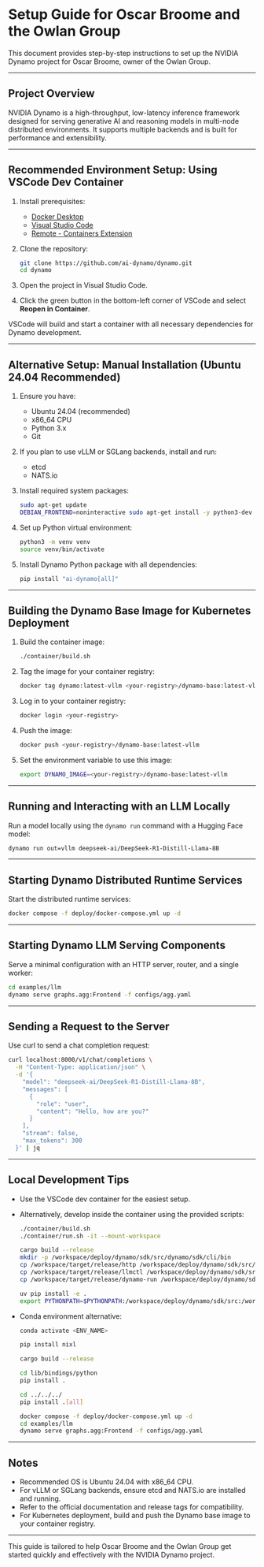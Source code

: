 # Setup Guide for Oscar Broome and the Owlan Group

This document provides step-by-step instructions to set up the NVIDIA Dynamo project for Oscar Broome, owner of the Owlan Group.

---

## Project Overview

NVIDIA Dynamo is a high-throughput, low-latency inference framework designed for serving generative AI and reasoning models in multi-node distributed environments. It supports multiple backends and is built for performance and extensibility.

---

## Recommended Environment Setup: Using VSCode Dev Container

1. Install prerequisites:
   - [Docker Desktop](https://www.docker.com/products/docker-desktop)
   - [Visual Studio Code](https://code.visualstudio.com/)
   - [Remote - Containers Extension](https://marketplace.visualstudio.com/items?itemName=ms-vscode-remote.remote-containers)

2. Clone the repository:
   ```bash
   git clone https://github.com/ai-dynamo/dynamo.git
   cd dynamo
   ```

3. Open the project in Visual Studio Code.

4. Click the green button in the bottom-left corner of VSCode and select **Reopen in Container**.

VSCode will build and start a container with all necessary dependencies for Dynamo development.

---

## Alternative Setup: Manual Installation (Ubuntu 24.04 Recommended)

1. Ensure you have:
   - Ubuntu 24.04 (recommended)
   - x86_64 CPU
   - Python 3.x
   - Git

2. If you plan to use vLLM or SGLang backends, install and run:
   - etcd
   - NATS.io

3. Install required system packages:
   ```bash
   sudo apt-get update
   DEBIAN_FRONTEND=noninteractive sudo apt-get install -y python3-dev python3-pip python3-venv libucx0
   ```

4. Set up Python virtual environment:
   ```bash
   python3 -m venv venv
   source venv/bin/activate
   ```

5. Install Dynamo Python package with all dependencies:
   ```bash
   pip install "ai-dynamo[all]"
   ```

---

## Building the Dynamo Base Image for Kubernetes Deployment

1. Build the container image:
   ```bash
   ./container/build.sh
   ```

2. Tag the image for your container registry:
   ```bash
   docker tag dynamo:latest-vllm <your-registry>/dynamo-base:latest-vllm
   ```

3. Log in to your container registry:
   ```bash
   docker login <your-registry>
   ```

4. Push the image:
   ```bash
   docker push <your-registry>/dynamo-base:latest-vllm
   ```

5. Set the environment variable to use this image:
   ```bash
   export DYNAMO_IMAGE=<your-registry>/dynamo-base:latest-vllm
   ```

---

## Running and Interacting with an LLM Locally

Run a model locally using the `dynamo run` command with a Hugging Face model:

```bash
dynamo run out=vllm deepseek-ai/DeepSeek-R1-Distill-Llama-8B
```

---

## Starting Dynamo Distributed Runtime Services

Start the distributed runtime services:

```bash
docker compose -f deploy/docker-compose.yml up -d
```

---

## Starting Dynamo LLM Serving Components

Serve a minimal configuration with an HTTP server, router, and a single worker:

```bash
cd examples/llm
dynamo serve graphs.agg:Frontend -f configs/agg.yaml
```

---

## Sending a Request to the Server

Use curl to send a chat completion request:

```bash
curl localhost:8000/v1/chat/completions \
  -H "Content-Type: application/json" \
  -d '{
    "model": "deepseek-ai/DeepSeek-R1-Distill-Llama-8B",
    "messages": [
      {
        "role": "user",
        "content": "Hello, how are you?"
      }
    ],
    "stream": false,
    "max_tokens": 300
  }' | jq
```

---

## Local Development Tips

- Use the VSCode dev container for the easiest setup.
- Alternatively, develop inside the container using the provided scripts:
  ```bash
  ./container/build.sh
  ./container/run.sh -it --mount-workspace

  cargo build --release
  mkdir -p /workspace/deploy/dynamo/sdk/src/dynamo/sdk/cli/bin
  cp /workspace/target/release/http /workspace/deploy/dynamo/sdk/src/dynamo/sdk/cli/bin
  cp /workspace/target/release/llmctl /workspace/deploy/dynamo/sdk/src/dynamo/sdk/cli/bin
  cp /workspace/target/release/dynamo-run /workspace/deploy/dynamo/sdk/src/dynamo/sdk/cli/bin

  uv pip install -e .
  export PYTHONPATH=$PYTHONPATH:/workspace/deploy/dynamo/sdk/src:/workspace/components/planner/src
  ```

- Conda environment alternative:
  ```bash
  conda activate <ENV_NAME>

  pip install nixl

  cargo build --release

  cd lib/bindings/python
  pip install .

  cd ../../../
  pip install .[all]

  docker compose -f deploy/docker-compose.yml up -d
  cd examples/llm
  dynamo serve graphs.agg:Frontend -f configs/agg.yaml
  ```

---

## Notes

- Recommended OS is Ubuntu 24.04 with x86_64 CPU.
- For vLLM or SGLang backends, ensure etcd and NATS.io are installed and running.
- Refer to the official documentation and release tags for compatibility.
- For Kubernetes deployment, build and push the Dynamo base image to your container registry.

---

This guide is tailored to help Oscar Broome and the Owlan Group get started quickly and effectively with the NVIDIA Dynamo project.
